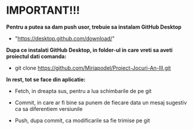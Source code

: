 # IMPORTANT!!!

**Pentru a putea sa dam push usor, trebuie sa instalam GitHub Desktop**
- "https://desktop.github.com/download/"

**Dupa ce instalati GitHub Desktop, in folder-ul in care vreti sa aveti proiectul dati comanda:**
- git clone https://github.com/Miriapodel/Proiect-Jocuri-An-III.git

**In rest, tot se face din aplicatie:**

- Fetch, in dreapta sus, pentru a lua schimbarile de pe git

- Commit, in care ar fi bine sa punem de fiecare data un mesaj sugestiv ca sa diferentiem versiunile

- Push, dupa commit, ca modificarile sa fie trimise pe git
